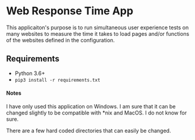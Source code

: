 # Web Response Time App
This applicaiton's purpose is to run simultaneous user experience tests on many websites to measure
the time it takes to load pages and/or functions of the websites defined in the configuration.

## Requirements
- Python 3.6+
- `pip3 install -r requirements.txt`

#### Notes
I have only used this application on Windows. I am sure that it can be changed slightly to be
compatible with *nix and MacOS. I do not know for sure.

There are a few hard coded directories that can easily be changed.